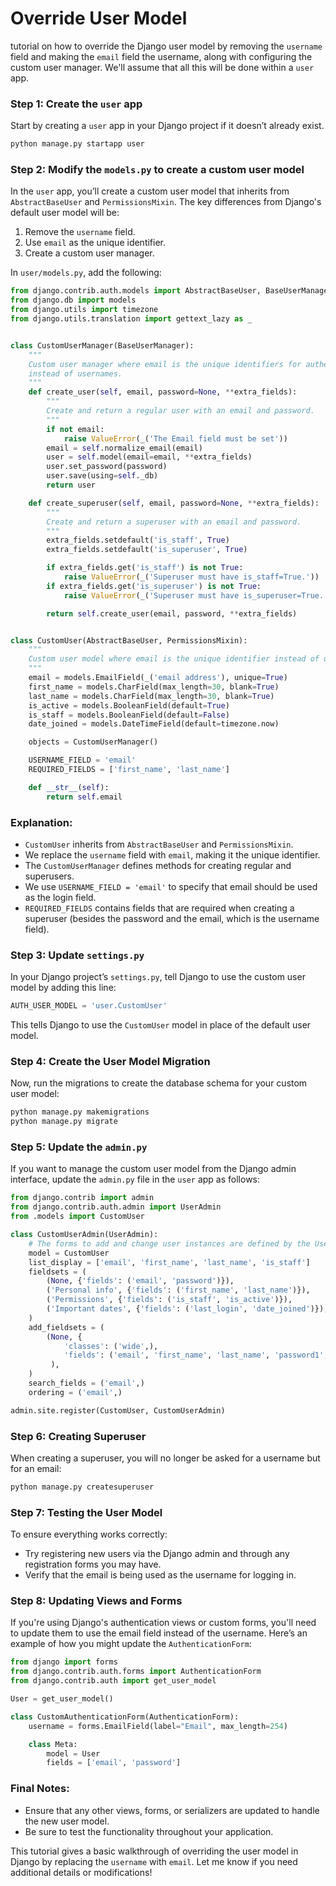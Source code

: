 # Override User Model

tutorial on how to override the Django user model by 
removing the `username` field and making the `email` field the username, along with configuring the custom user manager. 
We'll assume that all this will be done within a `user` app.

### Step 1: Create the `user` app
Start by creating a `user` app in your Django project if it doesn’t already exist.

```bash
python manage.py startapp user
```

### Step 2: Modify the `models.py` to create a custom user model
In the `user` app, you’ll create a custom user model that inherits from `AbstractBaseUser` and `PermissionsMixin`. The key differences from Django's default user model will be:
1. Remove the `username` field.
2. Use `email` as the unique identifier.
3. Create a custom user manager.

In `user/models.py`, add the following:

```python
from django.contrib.auth.models import AbstractBaseUser, BaseUserManager, PermissionsMixin
from django.db import models
from django.utils import timezone
from django.utils.translation import gettext_lazy as _


class CustomUserManager(BaseUserManager):
    """
    Custom user manager where email is the unique identifiers for authentication
    instead of usernames.
    """
    def create_user(self, email, password=None, **extra_fields):
        """
        Create and return a regular user with an email and password.
        """
        if not email:
            raise ValueError(_('The Email field must be set'))
        email = self.normalize_email(email)
        user = self.model(email=email, **extra_fields)
        user.set_password(password)
        user.save(using=self._db)
        return user

    def create_superuser(self, email, password=None, **extra_fields):
        """
        Create and return a superuser with an email and password.
        """
        extra_fields.setdefault('is_staff', True)
        extra_fields.setdefault('is_superuser', True)

        if extra_fields.get('is_staff') is not True:
            raise ValueError(_('Superuser must have is_staff=True.'))
        if extra_fields.get('is_superuser') is not True:
            raise ValueError(_('Superuser must have is_superuser=True.'))

        return self.create_user(email, password, **extra_fields)


class CustomUser(AbstractBaseUser, PermissionsMixin):
    """
    Custom user model where email is the unique identifier instead of username.
    """
    email = models.EmailField(_('email address'), unique=True)
    first_name = models.CharField(max_length=30, blank=True)
    last_name = models.CharField(max_length=30, blank=True)
    is_active = models.BooleanField(default=True)
    is_staff = models.BooleanField(default=False)
    date_joined = models.DateTimeField(default=timezone.now)

    objects = CustomUserManager()

    USERNAME_FIELD = 'email'
    REQUIRED_FIELDS = ['first_name', 'last_name']

    def __str__(self):
        return self.email
```

### Explanation:
- `CustomUser` inherits from `AbstractBaseUser` and `PermissionsMixin`.
- We replace the `username` field with `email`, making it the unique identifier.
- The `CustomUserManager` defines methods for creating regular and superusers. 
- We use `USERNAME_FIELD = 'email'` to specify that email should be used as the login field.
- `REQUIRED_FIELDS` contains fields that are required when creating a superuser (besides the password and the email, which is the username field).

### Step 3: Update `settings.py`
In your Django project’s `settings.py`, tell Django to use the custom user model by adding this line:

```python
AUTH_USER_MODEL = 'user.CustomUser'
```

This tells Django to use the `CustomUser` model in place of the default user model.

### Step 4: Create the User Model Migration
Now, run the migrations to create the database schema for your custom user model:

```bash
python manage.py makemigrations
python manage.py migrate
```

### Step 5: Update the `admin.py`
If you want to manage the custom user model from the Django admin interface, update the `admin.py` file in the `user` app as follows:

```python
from django.contrib import admin
from django.contrib.auth.admin import UserAdmin
from .models import CustomUser

class CustomUserAdmin(UserAdmin):
    # The forms to add and change user instances are defined by the UserAdmin class.
    model = CustomUser
    list_display = ['email', 'first_name', 'last_name', 'is_staff']
    fieldsets = (
        (None, {'fields': ('email', 'password')}),
        ('Personal info', {'fields': ('first_name', 'last_name')}),
        ('Permissions', {'fields': ('is_staff', 'is_active')}),
        ('Important dates', {'fields': ('last_login', 'date_joined')}),
    )
    add_fieldsets = (
        (None, {
            'classes': ('wide',),
            'fields': ('email', 'first_name', 'last_name', 'password1', 'password2', 'is_staff', 'is_active')}
         ),
    )
    search_fields = ('email',)
    ordering = ('email',)

admin.site.register(CustomUser, CustomUserAdmin)
```

### Step 6: Creating Superuser
When creating a superuser, you will no longer be asked for a username but for an email:

```bash
python manage.py createsuperuser
```

### Step 7: Testing the User Model
To ensure everything works correctly:
- Try registering new users via the Django admin and through any registration forms you may have.
- Verify that the email is being used as the username for logging in.

### Step 8: Updating Views and Forms
If you're using Django's authentication views or custom forms, you'll need to update them 
to use the email field instead of the username. Here’s an example of how you might update the `AuthenticationForm`:

```python
from django import forms
from django.contrib.auth.forms import AuthenticationForm
from django.contrib.auth import get_user_model

User = get_user_model()

class CustomAuthenticationForm(AuthenticationForm):
    username = forms.EmailField(label="Email", max_length=254)

    class Meta:
        model = User
        fields = ['email', 'password']
```

### Final Notes:
- Ensure that any other views, forms, or serializers are updated to handle the new user model.
- Be sure to test the functionality throughout your application.

This tutorial gives a basic walkthrough of overriding the user model in Django by replacing the
`username` with `email`. Let me know if you need additional details or modifications!
